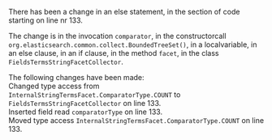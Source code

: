 There has been a change in an else statement, in the section of code starting on line nr 133.
  
The change is in the invocation ```comparator```, in the constructorcall ```org.elasticsearch.common.collect.BoundedTreeSet()```, in a localvariable, in an else clause, in an if clause, in the method ```facet```, in the class ```FieldsTermsStringFacetCollector```.
  
The following changes have been made:  
Changed type access from ```InternalStringTermsFacet.ComparatorType.COUNT``` to ```FieldsTermsStringFacetCollector``` on line 133.  
Inserted field read ```comparatorType``` on line 133.  
Moved type access ```InternalStringTermsFacet.ComparatorType.COUNT``` on line 133.  
